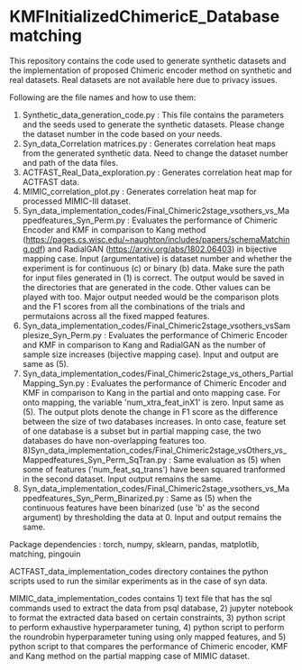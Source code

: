 # KMFInitializedChimericE_Databasematching

This repository contains the code used to generate synthetic datasets and the implementation of proposed Chimeric encoder method on synthetic and real datasets.
Real datasets are not available here due to privacy issues.

Following are the file names and how to use them:

1) Synthetic_data_generation_code.py : This file contains the parameters and the seeds used to generate the synthetic datasets. Please change the dataset number in the code based on your needs.
2) Syn_data_Correlation matrices.py : Generates correlation heat maps from the generated synthetic data. Need to change the dataset number and path of the data files.
3) ACTFAST_Real_Data_exploration.py : Generates correlation heat map for ACTFAST data. 
4) MIMIC_correlation_plot.py : Generates correlation heat map for processed MIMIC-III dataset.
5) Syn_data_implementation_codes/Final_Chimeric2stage_vsothers_vs_Mappedfeatures_Syn_Perm.py :  Evaluates the performance of Chimeric Encoder and KMF in comparison to Kang method (https://pages.cs.wisc.edu/~naughton/includes/papers/schemaMatching.pdf) and RadialGAN (https://arxiv.org/abs/1802.06403) in bijective mapping case. Input (argumentative) is dataset number and whether the experiment is for continuous (c) or binary (b) data. Make sure the path for input files generated in (1) is correct. The output would be saved in the directories that are generated in the code. Other values can be played with too. Major output needed would be the comparison plots and the F1 scores from all the combinations of the trials and permutaions across all the fixed mapped features.
6) Syn_data_implementation_codes/Final_Chimeric2stage_vsothers_vsSamplesize_Syn_Perm.py : Evaluates the performance of Chimeric Encoder and KMF in comparison to Kang and RadialGAN as the number of sample size increases (bijective mapping case). Input and output are same as (5).
7) Syn_data_implementation_codes/Final_Chimeric2stage_vs_others_PartialMapping_Syn.py : Evaluates the performance of Chimeric Encoder and KMF in comparison to Kang in the partial and onto mapping case.  For onto mapping, the variable 'num_xtra_feat_inX1' is zero. Input same as (5). The output plots denote the change in F1 score as the difference between the size of two databases increases. In onto case, feature set of one database is a subset but in partial mapping case, the two databases do have non-overlapping features too.
8)Syn_data_implementation_codes/Final_Chimeric2stage_vsOthers_vs_Mappedfeatures_Syn_Perm_SqTran.py : Same evaluation as (5) when some of features ('num_feat_sq_trans') have been squared tranformed in the second dataset. Input output remains the same.
9) Syn_data_implementation_codes/Final_Chimeric2stage_vsothers_vs_Mappedfeatures_Syn_Perm_Binarized.py : Same as (5) when the continuous features have been binarized (use 'b' as the second argument) by thresholding the data at 0. Input and output remains the same. 

Package dependencies : torch, numpy, sklearn, pandas, matplotlib, matching, pingouin


ACTFAST_data_implementation_codes directory containes the python scripts used to run the similar experiments as in the case of syn data.

MIMIC_data_implementation_codes contains 1) text file that has the sql commands used to extract the data from psql database, 2) jupyter notebook to format the extracted data based on certain constraints, 3) python script to perform exhaustive hyperparameter tuning, 4) python script to perform the roundrobin hyperparameter tuning using only mapped features, and 5) python script to that compares the performance of Chimeric encoder, KMF and Kang method on the partial mapping case of MIMIC dataset.
